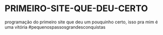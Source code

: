 # PRIMEIRO-SITE-QUE-DEU-CERTO
programação do primeiro site que deu um pouquinho certo, isso pra mim é uma vitória #pequenospassosgrandesconquistas
